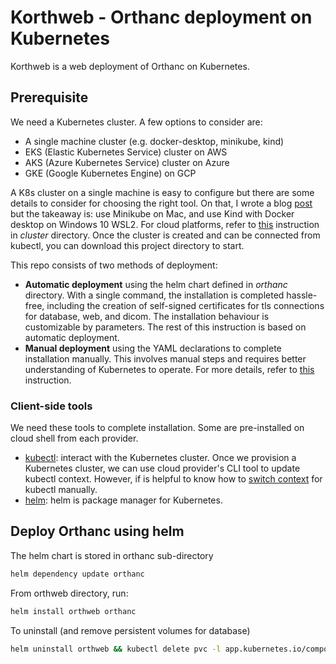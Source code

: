 # Korthweb - Orthanc deployment on Kubernetes
Korthweb is a web deployment of Orthanc on Kubernetes. 

## Prerequisite
We need a Kubernetes cluster. A few options to consider are:
* A single machine cluster (e.g. docker-desktop, minikube, kind)
* EKS (Elastic Kubernetes Service) cluster on AWS
* AKS (Azure Kubernetes Service) cluster on Azure
* GKE (Google Kubernetes Engine) on GCP

A K8s cluster on a single machine is easy to configure but there are some details to consider for choosing the right tool. On that, I wrote a blog [post](https://www.digihunch.com/2021/09/single-node-kubernetes-cluster-minikube/) but the takeaway is: use Minikube on Mac, and use Kind with Docker desktop on Windows 10 WSL2. For cloud platforms, refer to [this](https://github.com/digihunch/korthweb/blob/main/cluster/README.md) instruction in *cluster* directory. Once the cluster is created and can be connected from kubectl, you can download this project directory to start. 

This repo consists of two methods of deployment:
* **Automatic deployment** using the helm chart defined in *orthanc* directory. With a single command, the installation is completed hassle-free, including the creation of self-signed certificates for tls connections for database, web, and dicom. The installation behaviour is customizable by parameters. The rest of this instruction is based on automatic deployment.
* **Manual deployment** using the YAML declarations to complete installation manually. This involves manual steps and requires better understanding of Kubernetes to operate. For more details, refer to [this](https://github.com/digihunch/korthweb/tree/main/manual) instruction.

### Client-side tools
We need these tools to complete installation. Some are pre-installed on cloud shell from each provider.
* [kubectl](https://kubernetes.io/docs/tasks/tools/#kubectl): interact with the Kubernetes cluster. Once we provision a Kubernetes cluster, we can use cloud provider's CLI tool to update kubectl context. However, if is helpful to know how to [switch context](https://kubernetes.io/docs/tasks/access-application-cluster/configure-access-multiple-clusters/) for kubectl manually.
* [helm](https://helm.sh/docs/intro/install/): helm is package manager for Kubernetes.

## Deploy Orthanc using helm
The helm chart is stored in orthanc sub-directory
```sh
helm dependency update orthanc
```
From orthweb directory, run:
```sh
helm install orthweb orthanc
```
To uninstall (and remove persistent volumes for database) 
```sh
helm uninstall orthweb && kubectl delete pvc -l app.kubernetes.io/component=postgresql && kubectl delete pvc -l app=elasticsearch-master
```
